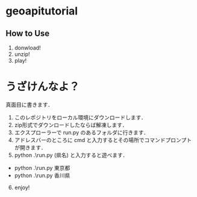 # geoapitutorial
## How to Use
 1. donwload!
 2. unzip!
 3. play!
 
# うざけんなよ？
真面目に書きます．
 1. このレポジトリをローカル環境にダウンロードします．
 2. zip形式でダウンロードしたならば解凍します．
 3. エクスプローラーで run.py のあるフォルダに行きます．
 4. アドレスバーのところに cmd と入力するとその場所でコマンドプロンプトが開きます．
 5. python .\run.py (県名) と入力すると遊べます．
  * python .\run.py 東京都
  * python .\run.py 香川県
 6. enjoy!
